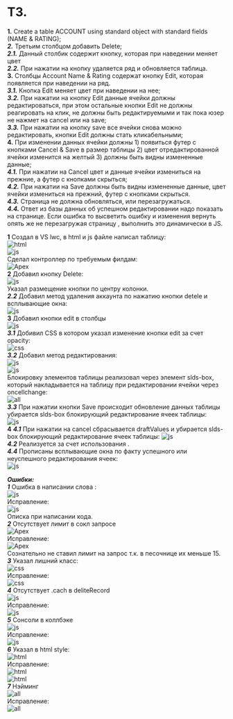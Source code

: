  # ТЗ.<br>
**1.**	Create a table ACCOUNT using standard object with standard fields (NAME & RATING);<br>
***2.***	Третьим столбцом добавить Delete;<br>
***2.1.***	Данный столбик содержит кнопку, которая при наведении меняет цвет<br>
***2.2.***	При нажатии на кнопку удаляется ряд и обновляется таблица.<br>
**3.**	Столбцы Account Name & Rating содержат кнопку Edit, которая появляется при наведении на ряд.<br>
***3.1.***	Кнопка Edit меняет цвет при наведении на нее;<br>
***3.2.***	При нажатии на кнопку Edit данные ячейки должны редактироваться, при этом остальные кнопки Edit не должны реагировать на клик, не должны быть редактируемыми и так пока юзер не нажмет на cancel или на save;<br>
***3.3.***	При нажатии на кнопку save все ячейки снова можно редактировать, кнопки Edit должны стать кликабельными;<br>
**4.**	При изменении данных ячейки должны 1) появиться футер с кнопками Cancel & Save в размер таблицы 2) цвет отредактированной ячейки изменится на желтый 3) должны быть видны измененные данные;<br>
***4.1.***	При нажатии на Cancel цвет и данные ячейки измениться на прежние, а футер с кнопками скрыться;<br>
***4.2.***	При нажатии на Save должны быть видны измененные данные, цвет ячейки измениться на прежний, футер с кнопками скрыться.<br>
***4.3.***	Страница не должна обновляться, или перезагружаться.<br>
***4.4.***	Ответ из базы данных об успешном редактировании надо показать на странице. Если ошибка то высветить ошибку и изменения вернуть опять же не перезагружая страницу , выполнить это динамически в JS.<br>

**1** Создал в VS lwc, в html и js файле написал таблицу:<br>
![html](https://github.com/aap-m/TI_task_4/blob/main/1.png)<br>
![js](https://github.com/aap-m/TI_task_4/blob/main/2.png)<br>
Сделал контроллер по требуемым филдам:<br>
![Apex](https://github.com/aap-m/TI_task_4/blob/main/3.png)<br>
**2** Добавил кнопку Delete:<br>
![js](https://github.com/aap-m/TI_task_4/blob/main/4.png)<br>
Указал размещение кнопки по центру колонки.<br>
***2.2*** Добавил метод удаления аккаунта по нажатию кнопки detele и всплывающие окна:<br>
![js](https://github.com/aap-m/TI_task_4/blob/main/5.png)<br>
**3** Добавил кнопки edit в столбцы<br>
![js](https://github.com/aap-m/TI_task_4/blob/main/6.png)<br>
***3.1*** Добивил СSS в котором указал изменение кнопки edit за счет opacity:<br>
![css](https://github.com/aap-m/TI_task_4/blob/main/7.png)<br>
***3.2*** Добавил метод редактирования:<br>
![js](https://github.com/aap-m/TI_task_4/blob/main/8.png)<br>
![js](https://github.com/aap-m/TI_task_4/blob/main/9.png)<br>
Блокировку элементов таблицы реализовал через элемент slds-box, который накладывается на таблицу при редактировании ячейки через oncellchange:<br>
![all](https://github.com/aap-m/TI_task_4/blob/main/10.png) <br>
***3.3*** При нажатии кнопки Save происходит обновление данных таблицы убирается slds-box блокирующий редактирование ячеек таблицы:<br>
![js](https://github.com/aap-m/TI_task_4/blob/main/11.png)<br>
**4** ***4.1*** При нажатии на cancel сбрасывается draftValues и убирается slds-box блокирующий редактирование ячеек таблицы:
![js](https://github.com/aap-m/TI_task_4/blob/main/12.png)<br>
***4.2*** Реализуется за счет использования <lightning-datatable>.<br>
***4.4*** Прописаны всплывающие окна по факту успешного или неуспешного редактирования ячеек:<br>
![js](https://github.com/aap-m/TI_task_4/blob/main/13.png)<br>


***Ошибки:***<br>
***1*** Ошибка в написании слова :<br>
![js](https://github.com/aap-m/TI_task_4/blob/main/14.png)<br>
Исправление:<br>
![js](https://github.com/aap-m/TI_task_4/blob/main/15.png)<br>
Описка при написании кода.<br>
***2*** Отсутствует лимит в сокл запросе<br>
![Apex](https://github.com/aap-m/TI_task_4/blob/main/16.png)<br>
Исправление:<br>
![Apex](https://github.com/aap-m/TI_task_4/blob/main/17.png)<br>
Сознательно не ставил лимит на запрос т.к. в песочнице их меньше 15.<br>
***3***	Указал лишний класс:<br>
![css](https://github.com/aap-m/TI_task_4/blob/main/18.png)<br>
Исправление:<br>
![css](https://github.com/aap-m/TI_task_4/blob/main/19.png)<br>
***4***	Отсутствует .cach  в deliteRecord<br>
![js](https://github.com/aap-m/TI_task_4/blob/main/20.png)<br>
Исправление:<br>
![js](https://github.com/aap-m/TI_task_4/blob/main/21.png)<br>
***5***	Сонсоли в коллбэке<br>
![js](https://github.com/aap-m/TI_task_4/blob/main/22.png)<br>
Исправление:<br>
![js](https://github.com/aap-m/TI_task_4/blob/main/23.png)<br>
***6*** Указал в html style:<br>
![html](https://github.com/aap-m/TI_task_4/blob/main/24.png)<br>
Исправление:<br>
![html](https://github.com/aap-m/TI_task_4/blob/main/25.png)<br>
![html](https://github.com/aap-m/TI_task_4/blob/main/26.png)<br>
***7***	Нэйминг<br>
![all](https://github.com/aap-m/TI_task_4/blob/main/27.png)<br>
Исправление:<br>
![all](https://github.com/aap-m/TI_task_4/blob/main/28.png)<br>
